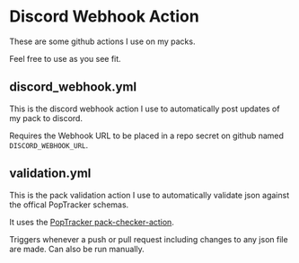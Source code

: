 # Discord Webhook Action

These are some github actions I use on my packs.

Feel free to use as you see fit.

## discord_webhook.yml

This is the discord webhook action I use to automatically post updates of my pack to discord.

Requires the Webhook URL to be placed in a repo secret on github named ``DISCORD_WEBHOOK_URL``.

## validation.yml

This is the pack validation action I use to automatically validate json against the offical PopTracker schemas.

It uses the [PopTracker pack-checker-action](https://github.com/PopTracker/pack-checker-action).

Triggers whenever a push or pull request including changes to any json file are made. Can also be run manually.